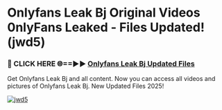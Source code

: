 # Onlyfans Leak Bj Original Videos 0nlyFans Leaked - Files Updated! (jwd5)

<h3>🔴 CLICK HERE 🌐==►► <a href="https://tinyurl.com/2jnfzry5" rel="nofollow">Onlyfans Leak Bj Updated Files</a></h3>

Get Onlyfans Leak Bj and all content. Now you can access all videos and pictures of Onlyfans Leak Bj. New Updated Files 2025!

[![jwd5](https://i.imgur.com/GyGTBgg.gif)](https://tinyurl.com/2jnfzry5)
